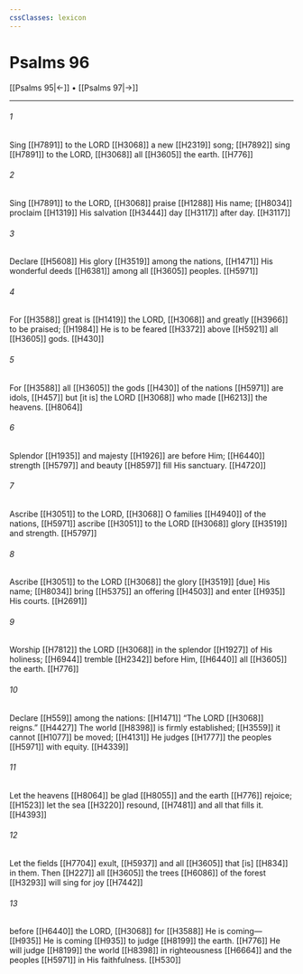 ```yaml
---
cssClasses: lexicon
---
```


# Psalms 96

[[Psalms 95|←]] • [[Psalms 97|→]]

---

###### 1
Sing [[H7891]] to the LORD [[H3068]] a new [[H2319]] song; [[H7892]] sing [[H7891]] to the LORD, [[H3068]] all [[H3605]] the earth. [[H776]]

###### 2
Sing [[H7891]] to the LORD, [[H3068]] praise [[H1288]] His name; [[H8034]] proclaim [[H1319]] His salvation [[H3444]] day [[H3117]] after day. [[H3117]]

###### 3
Declare [[H5608]] His glory [[H3519]] among the nations, [[H1471]] His wonderful deeds [[H6381]] among all [[H3605]] peoples. [[H5971]]

###### 4
For [[H3588]] great is [[H1419]] the LORD, [[H3068]] and greatly [[H3966]] to be praised; [[H1984]] He is to be feared [[H3372]] above [[H5921]] all [[H3605]] gods. [[H430]]

###### 5
For [[H3588]] all [[H3605]] the gods [[H430]] of the nations [[H5971]] are idols, [[H457]] but [it is] the LORD [[H3068]] who made [[H6213]] the heavens. [[H8064]]

###### 6
Splendor [[H1935]] and majesty [[H1926]] are before Him; [[H6440]] strength [[H5797]] and beauty [[H8597]] fill His sanctuary. [[H4720]]

###### 7
Ascribe [[H3051]] to the LORD, [[H3068]] O families [[H4940]] of the nations, [[H5971]] ascribe [[H3051]] to the LORD [[H3068]] glory [[H3519]] and strength. [[H5797]]

###### 8
Ascribe [[H3051]] to the LORD [[H3068]] the glory [[H3519]] [due] His name; [[H8034]] bring [[H5375]] an offering [[H4503]] and enter [[H935]] His courts. [[H2691]]

###### 9
Worship [[H7812]] the LORD [[H3068]] in the splendor [[H1927]] of His holiness; [[H6944]] tremble [[H2342]] before Him, [[H6440]] all [[H3605]] the earth. [[H776]]

###### 10
Declare [[H559]] among the nations: [[H1471]] “The LORD [[H3068]] reigns.” [[H4427]] The world [[H8398]] is firmly established; [[H3559]] it cannot [[H1077]] be moved; [[H4131]] He judges [[H1777]] the peoples [[H5971]] with equity. [[H4339]]

###### 11
Let the heavens [[H8064]] be glad [[H8055]] and the earth [[H776]] rejoice; [[H1523]] let the sea [[H3220]] resound, [[H7481]] and all that fills it. [[H4393]]

###### 12
Let the fields [[H7704]] exult, [[H5937]] and all [[H3605]] that [is] [[H834]] in them.  Then [[H227]] all [[H3605]] the trees [[H6086]] of the forest [[H3293]] will sing for joy [[H7442]]

###### 13
before [[H6440]] the LORD, [[H3068]] for [[H3588]] He is coming— [[H935]] He is coming [[H935]] to judge [[H8199]] the earth. [[H776]] He will judge [[H8199]] the world [[H8398]] in righteousness [[H6664]] and the peoples [[H5971]] in His faithfulness. [[H530]]

